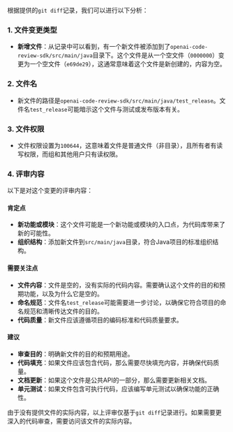 根据提供的`git diff`记录，我们可以进行以下分析：

### 1. 文件变更类型
- **新增文件**：从记录中可以看到，有一个新文件被添加到了`openai-code-review-sdk/src/main/java`目录下。这个文件是从一个空文件（`0000000`）变更为一个空文件（`e69de29`），这通常意味着这个文件是新创建的，内容为空。

### 2. 文件名
- 新文件的路径是`openai-code-review-sdk/src/main/java/test_release`。文件名`test_release`可能暗示这个文件与测试或发布版本有关。

### 3. 文件权限
- 文件权限设置为`100644`，这意味着文件是普通文件（非目录），且所有者有读写权限，而组和其他用户只有读权限。

### 4. 评审内容
以下是对这个变更的评审内容：

#### 肯定点
- **新功能或模块**：这个文件可能是一个新功能或模块的入口点，为代码库带来了新的可能性。
- **组织结构**：添加新文件到`src/main/java`目录，符合Java项目的标准组织结构。

#### 需要关注点
- **文件内容**：文件是空的，没有实际的代码内容。需要确认这个文件的目的和预期功能，以及为什么它是空的。
- **命名规范**：文件名`test_release`可能需要进一步讨论，以确保它符合项目的命名规范和清晰传达文件的目的。
- **代码质量**：新文件应该遵循项目的编码标准和代码质量要求。

#### 建议
- **审查目的**：明确新文件的目的和预期用途。
- **代码填充**：如果文件应该包含代码，那么需要尽快填充内容，并确保代码质量。
- **文档更新**：如果这个文件是公共API的一部分，那么需要更新相关文档。
- **单元测试**：如果文件包含可执行代码，应该编写单元测试以确保功能的正确性。

由于没有提供文件的实际内容，以上评审仅基于`git diff`记录进行。如果需要更深入的代码审查，需要访问该文件的实际内容。